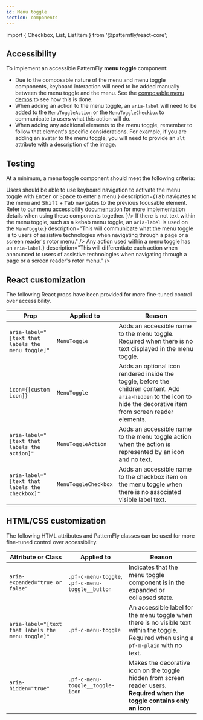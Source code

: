 ```yaml
---
id: Menu toggle
section: components
---
```


import { Checkbox, List, ListItem } from '@patternfly/react-core';


## Accessibility

To implement an accessible PatternFly **menu toggle** component:
- Due to the composable nature of the menu and menu toggle components, keyboard interaction will need to be added manually between the menu toggle and the menu. See the [composable menu demos](/demos/composable-menu) to see how this is done.
- When adding an action to the menu toggle, an `aria-label` will need to be added to the `MenuToggleAction` or the `MenuToggleCheckbox` to communicate to users what this action will do.
- When adding any additional elements to the menu toggle, remember to follow that element's specific considerations. For example, if you are adding an avatar to the menu toggle, you will need to provide an `alt` attribute with a description of the image.


## Testing

At a minimum, a menu toggle component should meet the following criteria:

<List isPlain>
  <ListItem>
    <Checkbox id="menutoggle-a11y-checkbox-1" label={<span>Users should be able to use keyboard navigation to activate the menu toggle with <kbd>Enter</kbd> or <kbd>Space</kbd> to enter a menu.</span>} description={<span><kbd>Tab</kbd> navigates to the menu and <kbd>Shift</kbd> + <kbd>Tab</kbd> navigates to the previous focusable element. Refer to our <a href="/components/menu/accessibility">menu accessibility documentation</a> for more implementation details when using these components together. </span>}/>
  </ListItem>
  <ListItem>
    <Checkbox id="menutoggle-a11y-checkbox-2" label={<span>If there is not text within the menu toggle, such as a kebab menu toggle, an <code className="ws-code">aria-label</code> is used on the <code className="ws-code">MenuToggle</code>.</span>} description="This will communicate what the menu toggle is to users of assistive technologies when navigating through a page or a screen reader's rotor menu." />
  </ListItem>
  <ListItem>
    <Checkbox id="menutoggle-a11y-checkbox-3" label={<span>Any action used within a menu toggle has an <code className="ws-code">aria-label</code>.</span>} description="This will differentiate each action when announced to users of assistive technologies when navigating through a page or a screen reader's rotor menu." />
  </ListItem>
</List>


## React customization

The following React props have been provided for more fine-tuned control over accessibility.

| Prop | Applied to | Reason | 
|---|---|---|
| `aria-label="[text that labels the menu toggle]"` | `MenuToggle` | Adds an accessible name to the menu toggle. Required when there is no text displayed in the menu toggle. |
| `icon={[custom icon]}` | `MenuToggle` | Adds an optional icon rendered inside the toggle, before the children content. Add `aria-hidden` to the icon to hide the decorative item from screen reader elements. |
| `aria-label="[text that labels the action]"` | `MenuToggleAction` | Adds an accessible name to the menu toggle action when the action is represented by an icon and no text. |
| `aria-label="[text that labels the checkbox]"` | `MenuToggleCheckbox` | Adds an accessible name to the checkbox item on the menu toggle when there is no associated visible label text. |



## HTML/CSS customization

The following HTML attributes and PatternFly classes can be used for more fine-tuned control over accessibility.

| Attribute or Class | Applied to | Reason |
| -- | -- | -- |
| `aria-expanded="true or false"` | `.pf-c-menu-toggle`, `.pf-c-menu-toggle__button` | Indicates that the menu toggle component is in the expanded or collapsed state. |
| `aria-label="[text that labels the menu toggle]"` | `.pf-c-menu-toggle` | An accessible label for the menu toggle when there is no visible text within the toggle. Required when using a `pf-m-plain` with no text. |
| `aria-hidden="true"` | `.pf-c-menu-toggle__toggle-icon` | Makes the decorative icon on the toggle hidden from screen reader users. **Required when the toggle contains only an icon**| 